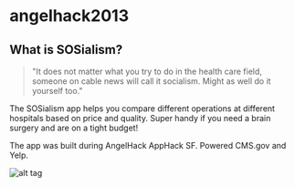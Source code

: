 # angelhack2013

## What is SOSialism?

> "It does not matter what you try to do in the health care field, someone on cable news will call it socialism. Might as well do it yourself too."

The SOSialism app helps you compare different operations at different hospitals based on price and quality. Super handy if you need a brain surgery and are on a tight budget!

The app was built during AngelHack AppHack SF. Powered CMS.gov and Yelp.

![alt tag](https://raw.github.com/andersrex/angelhack2013/master/public/images/mac_iphone.png)